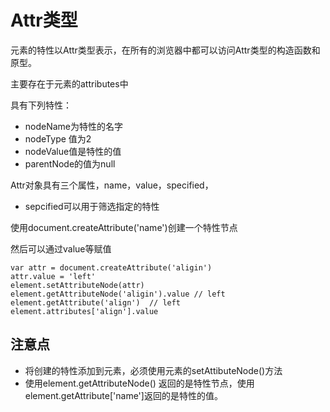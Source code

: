 # Attr类型

元素的特性以Attr类型表示，在所有的浏览器中都可以访问Attr类型的构造函数和原型。

主要存在于元素的attributes中

具有下列特性：

* nodeName为特性的名字
* nodeType 值为2
* nodeValue值是特性的值
* parentNode的值为null

Attr对象具有三个属性，name，value，specified，

* sepcified可以用于筛选指定的特性

使用document.createAttribute\('name'\)创建一个特性节点

然后可以通过value等赋值

```
var attr = document.createAttribute('aligin')
attr.value = 'left'
element.setAttributeNode(attr)
element.getAttributeNode('aligin').value // left
element.getAttribute('align')  // left
element.attributes['align'].value
```

## 注意点

* 将创建的特性添加到元素，必须使用元素的setAttibuteNode\(\)方法
* 使用element.getAttributeNode\(\) 返回的是特性节点，使用element.getAttribute\['name'\]返回的是特性的值。



